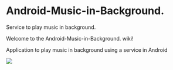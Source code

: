 # Android-Music-in-Background.
Service to play music in background.

Welcome to the Android-Music-in-Background. wiki!

Application to play music in background using a service in Android


![](https://i.stack.imgur.com/HBjpF.png)
